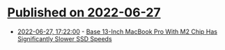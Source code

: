 # [Published on 2022-06-27](index.md)

* [2022-06-27, 17:22:00](https://apple.slashdot.org/story/22/06/27/178231/base-13-inch-macbook-pro-with-m2-chip-has-significantly-slower-ssd-speeds?utm_source=rss1.0mainlinkanon&utm_medium=feed) - [Base 13-Inch MacBook Pro With M2 Chip Has Significantly Slower SSD Speeds](https://apple.slashdot.org/story/22/06/27/178231/base-13-inch-macbook-pro-with-m2-chip-has-significantly-slower-ssd-speeds?utm_source=rss1.0mainlinkanon&utm_medium=feed)
